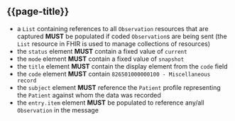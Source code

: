 ## {{page-title}}

- a `List` containing references to all `Observation` resources that are captured **MUST** be populated if coded `Observation`s are being sent (the `List` resource in FHIR is used to manage collections of resources)
- the `status` element **MUST** contain a fixed value of `current`
- the `mode` element **MUST** contain a fixed value of `snapshot`
- the `title` element **MUST** contain the display element from the `code` field
- the `code` element **MUST** contain `826501000000100 - Miscellaneous record`
- the `subject` element **MUST** reference the `Patient` profile representing the `Patient` against whom the data was recorded
- the `entry.item` element **MUST** be populated to reference any/all `Observation` in the message